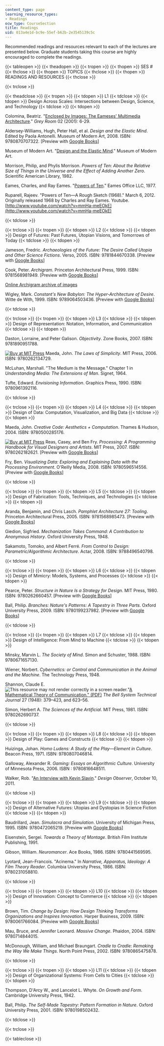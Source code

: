 ```yaml
---
content_type: page
learning_resource_types:
- Readings
ocw_type: CourseSection
title: Readings
uid: 013a4e1d-bc9e-55ef-b62b-2e3545139c5c
---
```


Recommended readings and resources relevant to each of the lectures are presented below. Graduate students taking this course are highly encouraged to complete the readings.

{{< tableopen >}}
{{< theadopen >}}
{{< tropen >}}
{{< thopen >}}
SES #
{{< thclose >}}
{{< thopen >}}
TOPICS
{{< thclose >}}
{{< thopen >}}
READINGS AND RESOURCES
{{< thclose >}}

{{< trclose >}}

{{< theadclose >}}
{{< tropen >}}
{{< tdopen >}}
L1
{{< tdclose >}}
{{< tdopen >}}
Design Across Scales: Intersections between Design, Science, and Technology
{{< tdclose >}}
{{< tdopen >}}


Colomina, Beatriz. "[Enclosed by Images: The Eameses' Multimedia Architecture](http://dx.doi.org/10.1162/152638101750172975)." _Grey Room_ 02 (2001): 6-29.

Aldersey-Williams, Hugh, Peter Hall, et al. _Design and the Elastic Mind_. Edited by Paola Antonelli. Museum of Modern Art, 2008. ISBN: 9780870707322. \[Preview with [Google Books](http://books.google.com/books?id=u1kxPGb2hrQC&printsec=frontcover)\]

Museum of Modern Art. "[Design and the Elastic Mind](http://www.moma.org/interactives/exhibitions/2008/elasticmind/)." Museum of Modern Art.

Morrison, Philip, and Phylis Morrison. _Powers of Ten: About the Relative Size of Things in the Universe and the Effect of Adding Another Zero_. Scientific American Library, 1982.

Eames, Charles, and Ray Eames. "[Powers of Ten](http://www.eamesoffice.com/the-work/powers-of-ten/)." Eames Office LLC, 1977.

Ruparell, Rajeev. "Powers of Ten—A Rough Sketch (1968)." March 6, 2012. Originally released 1968 by Charles and Ray Eames. Youtube. [http://www.youtube.com/watch?v=mmHa-meEOkE](http://www.youtube.com/watch?v=mmHa-meEOkE)


{{< tdclose >}}

{{< trclose >}}
{{< tropen >}}
{{< tdopen >}}
L2
{{< tdclose >}}
{{< tdopen >}}
Design of Futures: Past Futures, Utopian Visions, and Tomorrows of Today
{{< tdclose >}}
{{< tdopen >}}


Jameson, Fredric. _Archaeologies of the Future: The Desire Called Utopia and Other Science Fictions_. Verso, 2005. ISBN: 9781844670338. \[Preview with [Google Books](http://books.google.com/books?id=sPBad_aN0i0C&printsec=frontcover)\]

Cook, Peter. _Archigram_. Princeton Architectural Press, 1999. ISBN: 9781568981949. \[Preview with [Google Books](http://books.google.com/books?id=QqhubYvGmowC&printsec=frontcover)\]

[Online Archigram archive of images](http://archigram.westminster.ac.uk/)

Wigley, Mark. _Constant's New Babylon: The Hyper-Architecture of Desire_. Witte de With, 1999. ISBN: 9789064503436. \[Preview with [Google Books](http://books.google.com/books?id=L7P_IXPXt98C&printsec=frontcover)\]


{{< tdclose >}}

{{< trclose >}}
{{< tropen >}}
{{< tdopen >}}
L3
{{< tdclose >}}
{{< tdopen >}}
Design of Representation: Notation, Information, and Communication
{{< tdclose >}}
{{< tdopen >}}


Daston, Lorraine, and Peter Galison. _Objectivity_. Zone Books, 2007. ISBN: 9781890951788.

[![Buy at MIT Press](/images/mp_logo.gif)](https://mitpress.mit.edu/9780262134729) Maeda, John. _The Laws of Simplicity_. MIT Press, 2006. ISBN: 9780262134729.

McLuhan, Marshall. "The Medium is the Message." Chapter 1 in _Understanding Media: The Extensions of Man_. Signet, 1964.

Tufte, Edward. _Envisioning Information_. Graphics Press, 1990. ISBN: 9780961392116.


{{< tdclose >}}

{{< trclose >}}
{{< tropen >}}
{{< tdopen >}}
L4
{{< tdclose >}}
{{< tdopen >}}
Design of Data: Computation, Visualization, and Big Data
{{< tdclose >}}
{{< tdopen >}}


Maeda, John. _Creative Code: Aesthetics + Computation_. Thames & Hudson, 2004. ISBN: 9780500285176.

[![Buy at MIT Press](/images/mp_logo.gif)](https://mitpress.mit.edu/9780262182621) Reas, Casey, and Ben Fry. _Processing: A Programming Handbook for Visual Designers and Artists_. MIT Press, 2007. ISBN: 9780262182621. \[Preview with [Google Books](http://books.google.com/books?id=tqW75bfJkxIC&printsec=frontcover)\]

Fry, Ben. _Visualizing Data: Exploring and Explaining Data with the Processing Environment_. O'Reilly Media, 2008. ISBN: 9780596514556. \[Preview with [Google Books](http://books.google.com/books?id=6jsVAiULQBgC&printsec=frontcover)\]


{{< tdclose >}}

{{< trclose >}}
{{< tropen >}}
{{< tdopen >}}
L5
{{< tdclose >}}
{{< tdopen >}}
Design of Fabrication: Tools, Techniques, and Technologies
{{< tdclose >}}
{{< tdopen >}}


Aranda, Benjamin, and Chris Lasch. _Pamphlet Architecture 27: Tooling_. Princeton Architectural Press, 2005. ISBN: 9781568985473. \[Preview with [Google Books](http://books.google.com/books?id=MG8xfIe55t0C&printsec=frontcover)\]

Giedion, Sigfried. _Mechanization Takes Command: A Contribution to Anonymous History_. Oxford University Press, 1948.

Sakamoto, Tomoko, and Albert Ferré. _From Control to Design: Parametric/Algorithmic Architecture_. Actar, 2008. ISBN: 9788496540798.


{{< tdclose >}}

{{< trclose >}}
{{< tropen >}}
{{< tdopen >}}
L6
{{< tdclose >}}
{{< tdopen >}}
Design of Mimicry: Models, Systems, and Processes
{{< tdclose >}}
{{< tdopen >}}


Pearce, Peter. _Structure in Nature Is a Strategy for Design_. MIT Press, 1980. ISBN: 9780262660457. \[Preview with [Google Books](http://books.google.com/books?id=sfc2OEuE8oQC&printsec=frontcover)\]

Ball, Philip. _Branches: Nature's Patterns: A Tapestry in Three Parts_. Oxford University Press, 2009. ISBN: 9780199237982. \[Preview with [Google Books](http://books.google.com/books?id=RDZZlf6tyBcC&printsec=frontcover)\]


{{< tdclose >}}

{{< trclose >}}
{{< tropen >}}
{{< tdopen >}}
L7
{{< tdclose >}}
{{< tdopen >}}
Design of Intelligence: From Mind to Machine
{{< tdclose >}}
{{< tdopen >}}


Minsky, Marvin L. _The Society of Mind_. Simon and Schuster, 1988. ISBN: 9780671657130.

Wiener, Norbert. _Cybernetics: or Control and Communication in the Animal and the Machine_. The Technology Press, 1948.

Shannon, Claude E. ![This resource may not render correctly in a screen reader.](/images/inacessible.gif)"[A Mathematical Theory of Communication." (PDF)](http://www.google.co.in/url?sa=t&rct=j&q=&esrc=s&source=web&cd=1&cad=rja&ved=0CCwQFjAA&url=http%3A%2F%2Fcm.bell-labs.com%2Fcm%2Fms%2Fwhat%2Fshannonday%2Fshannon1948.pdf&ei=0ydFUu2EOsfTrQf_vYEg&usg=AFQjCNElxuA1pHILAg-mmWI0gX03OT0NHA&bvm=bv.53217764,d.bmk) _The Bell System Technical Journal_ 27 (1948): 379–423, and 623–56.

Simon, Herbert A. _The Sciences of the Artificial_. MIT Press, 1981. ISBN: 9780262690737.


{{< tdclose >}}

{{< trclose >}}
{{< tropen >}}
{{< tdopen >}}
L8
{{< tdclose >}}
{{< tdopen >}}
Design of Play: Games and Constructs
{{< tdclose >}}
{{< tdopen >}}


Huizinga, Johan. _Homo Ludens: A Study of the Play—Element in Culture_. Beacon Press, 1971. ISBN: 9780807046814.

Galloway, Alexander R. _Gaming: Essays on Algorithmic Culture_. University of Minnesota Press, 2006. ISBN : 9780816648511.

Walker, Rob. "[An Interview with Kevin Slavin](http://designobserver.com/article.php?id=30608)." _Design Observer_, October 10, 2011.


{{< tdclose >}}

{{< trclose >}}
{{< tropen >}}
{{< tdopen >}}
L9
{{< tdclose >}}
{{< tdopen >}}
Design of Alternative Futures: Utopias and Dystopias in Science Fiction
{{< tdclose >}}
{{< tdopen >}}


Baudrillard, Jean. _Simulacra and Simulation_. University of Michigan Press, 1995. ISBN: 9780472065219. \[Preview with [Google Books](http://books.google.com/books?id=9Z9biHaoLZIC&printsec=frontcover)\]

Eisenstein, Sergei. _Towards a Theory of Montage_. British Film Institute Publishing, 1991.

Gibson, William. _Neuromancer_. Ace Books, 1986. ISBN: 9780441569595.

Lyotard, Jean-Francois. "Acinema." In _Narrative, Apparatus, Ideology: A Film Theory Reader_. Columbia University Press, 1986. ISBN: 9780231058810.


{{< tdclose >}}

{{< trclose >}}
{{< tropen >}}
{{< tdopen >}}
L10
{{< tdclose >}}
{{< tdopen >}}
Design of Innovation: Concept to Commerce
{{< tdclose >}}
{{< tdopen >}}


Brown, Tim. _Change by Design: How Design Thinking Transforms Organizations and Inspires Innovation_. Harper Business, 2009. ISBN: 9780061766084. \[Preview with [Google Books](http://books.google.com/books?id=x7PjWyVUoVAC&printsec=frontcover)\]

Mau, Bruce, and Jennifer Leonard. _Massive Change_. Phaidon, 2004. ISBN: 9780714844015.

McDonough, William, and Michael Braungart. _Cradle to Cradle: Remaking the Way We Make Things_. North Point Press, 2002. ISBN: 9780865475878.


{{< tdclose >}}

{{< trclose >}}
{{< tropen >}}
{{< tdopen >}}
L11
{{< tdclose >}}
{{< tdopen >}}
Design of Organizational Systems: From Cells to Cities
{{< tdclose >}}
{{< tdopen >}}


Thompson, D'Arcy W., and Lancelot L. Whyte. _On Growth and Form_. Cambridge University Press, 1942.

Ball, Philip. _The Self-Made Tapestry: Pattern Formation in Nature_. Oxford University Press, 2001. ISBN: 9780198502432.


{{< tdclose >}}

{{< trclose >}}

{{< tableclose >}}
